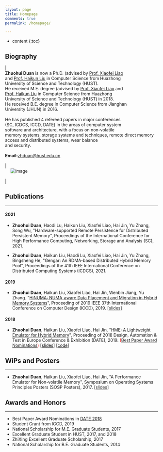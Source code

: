 ```yaml
---
layout: page
title: Homepage
comments: true
permalink: /homepage/

---
```


* content
{:toc}

 
## Biography

|<br> **Zhuohui Duan** is now a Ph.D. (advised by [Prof. Xiaofei Liao](http://faculty.hust.edu.cn/xfliao/zh_CN/index/1532409/list/index.htm) <br>and [Prof. Haikun Liu](http://faculty.hust.edu.cn/liuhaikun/zh_CN/index.htm) in Computer Science from Huazhong <br>University of Science and Technology (HUST). <br>He received M.E. degree (advised by [Prof. Xiaofei Liao](http://faculty.hust.edu.cn/xfliao/zh_CN/index/1532409/list/index.htm) and <br>[Prof. Haikun Liu](http://faculty.hust.edu.cn/liuhaikun/zh_CN/index.htm) in Computer Science from Huazhong <br>University of Science and Technology (HUST) in 2018. <br>He received B.E. degree in Computer Science from Jianghan <br>University (JHUN) in 2016. <br><br>He has published 4 refereed papers in major conferences <br>(SC, ICDCS, ICCD, DATE) in the areas of computer system <br>software and architecture, with a focus on non-volatile <br>memory systems, storage systems and techniques, remote direct memory access and distributed systems, wear balance <br>and security.  <br><br>**Email:**<zhduan@hust.edu.cn>   <br> <br> | <br> &emsp; ![image](https://Gumi-presentation-by-Dzh.github.io/images/duan1.jpg) <br> <br> |


## Publications

---
#### 2021
* **Zhuohui Duan**, Haodi Lu, Haikun Liu, Xiaofei Liao, Hai Jin, Yu Zhang, Song Wu, "Hardware-supported Remote Persistence for Distributed Persistent Memory", Proceedings of the International Conference for High Performance Computing, Networking, Storage and Analysis (SC), 2021.

* **Zhuohui Duan**, Haikun Liu, Haodi Lu, Xiaofei Liao, Hai Jin, Yu Zhang, Bingsheng He, "Gengar: An RDMA-based Distributed Hybrid Memory Pool", Proceedings of the 41th IEEE International Conference on Distributed Computing Systems (ICDCS), 2021.

#### 2019

* **Zhuohui Duan**, Haikun Liu, Xiaofei Liao, Hai Jin, Wenbin Jiang, Yu Zhang. "[HiNUMA: NUMA-aware Data Placement and Migration in Hybrid Memory Systems](https://ieeexplore.ieee.org/abstract/document/8988604)", Proceeding of 2019 IEEE 37th International Conference on Computer Design (ICCD), 2019. [[slides](https://scholar.google.com/scholar_url?url=https://wwww.easychair.org/publications/preprint_download/rv3h&hl=zh-CN&sa=T&oi=gsb-gga&ct=res&cd=0&d=1147414222658290591&ei=tcnaYOSNDIegyATW6L6gCA&scisig=AAGBfm0IlAsLh2r-2qc4e0bQN2j76IOHYg)]

#### 2018

* **Zhuohui Duan**, Haikun Liu, Xiaofei Liao, Hai Jin. "[HME: A Lightweight Emulator for Hybrid Memory](https://ieeexplore.ieee.org/abstract/document/8342227)", Proceeding of 2018 Design, Automation & Test in Europe Conference & Exhibition (DATE), 2019. <span style="color:red">([Best Paper Award Nominations](https://past.date-conference.com/proceedings-archive/2018/html/bestpaper.html))</span> [[slides](https://past.date-conference.com/proceedings-archive/2018/pdf/0731.pdf)] [[code](https://github.com/CGCL-codes/HME)]

## WiPs and Posters 

---

* **Zhuohui Duan**, Haikun Liu, Xiaofei Liao, Hai Jin, "A Performance Emulator for Non-volatile Memory", Symposium on Operating Systems Principles Posters (SOSP Posters), 2017. [[slides](https://sosp17posters.hotcrp.com/doc/sosp17posters-paper43.pdf)]


## Awards and Honors

---

*  Best Paper Award Nominations in [DATE 2018](https://past.date-conference.com/proceedings-archive/2018/html/bestpaper.html)
*  Student Grant from ICCD, 2019
*  National Scholarship for M.E. Graduate Students, 2017
*  Excellent Graduate Student in HUST, 2017, and 2018
*  ZhiXing Excellent Graduate Scholarship, 2017
*  National Scholarship for B.E. Graduate Students, 2014
